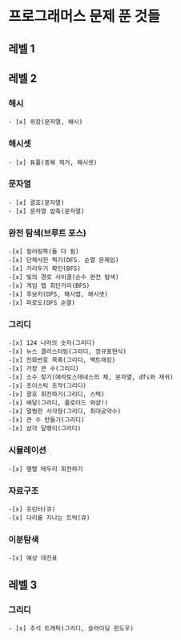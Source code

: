 
# 프로그래머스 문제 푼 것들

## 레벨 1

## 레벨 2
### 해시
    - [x] 위장(문자열, 해시)

### 해시셋
    - [x] 튜플(중복 제거, 해시셋)

### 문자열
    - [x] 괄호(문자열)
    - [x] 문자열 압축(문자열)

### 완전 탐색(브루트 포스)
    -[x] 컬러링북(둘 다 됨)
    -[x] 단체사진 찍기(DFS. 순열 문제임)
    -[x] 거리두기 확인(BFS)
    -[x] 빛의 경로 사이클(순수 완전 탐색)
    -[x] 게임 맵 최단거리(BFS)
    -[x] 후보키(DFS, 해시맵, 해시셋)
    -[x] 피로도(DFS 순열)

### 그리디
    -[x] 124 나라의 숫자(그리디)
    -[x] 뉴스 클러스터링(그리디, 정규표현식)
    -[x] 전화번호 목록(그리디, 백트래킹)
    -[x] 가장 큰 수(그리디)
    -[x] 소수 찾기(에라토스테네스의 체, 문자열, dfs와 재귀)
    -[x] 조이스틱 조작(그리디)
    -[x] 괄호 회전하기(그리디, 스택)
    -[x] 배달(그리디, 플로이드 와샬!)
    -[x] 멀쩡한 사각형(그리디, 최대공약수)
    -[x] 큰 수 만들기(그리디)
    -[x] 삼각 달팽이(그리디)

### 시뮬레이션
    -[x] 행렬 테두리 회전하기

### 자료구조
    -[x] 프린터(큐)
    -[x] 다리를 지나는 트럭(큐)

### 이분탐색
    -[x] 예상 대진표

## 레벨 3
### 그리디
    - [x] 추석 트래픽(그리디, 슬라이딩 윈도우)